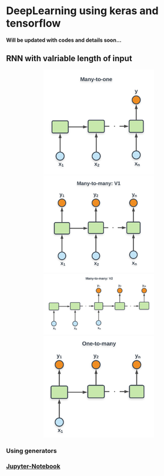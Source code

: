 # DeepLearning using keras and tensorflow
#### Will be updated with codes and details soon...


## RNN with valriable length of input

<p align="center">
<img src="https://raw.githubusercontent.com/Nikeshbajaj/DeepLearning_TensorflowKeras/master/img/RNN_many2one.png" width="300"/>
<img src="https://raw.githubusercontent.com/Nikeshbajaj/DeepLearning_TensorflowKeras/master/img/RNN_many2manyV1.png" width="300"/>
  
<img src="https://raw.githubusercontent.com/Nikeshbajaj/DeepLearning_TensorflowKeras/master/img/RNN_many2manyV2.png" width="300"/>
<img src="https://raw.githubusercontent.com/Nikeshbajaj/DeepLearning_TensorflowKeras/master/img/RNN_one2many.png" width="300"/>
</p>

### Using generators
### [Jupyter-Notebook](https://github.com/Nikeshbajaj/DeepLearning_TensorflowKeras/blob/master/RNN_Different_Architectures.ipynb/)

